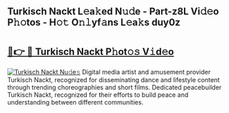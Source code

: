 ## Turkisch Nackt L𝚎a𝚔ed N𝚞𝚍e - Part-z8L Vi𝚍𝚎o P𝚑𝚘tos - H𝚘𝚝 O𝚗𝚕yf𝚊ns L𝚎a𝚔s duy0z

# <h2><a href="http://kfd5dh.oniu.top/?m=Turkisch+Nackt">🔗👉 🔴 Turkisch Nackt P𝚑ot𝚘𝚜 V𝚒d𝚎o</a></h2>

[![Turkisch Nackt Nu𝚍e𝚜](https://i.imgur.com/0qMVB7G.gif)](http://kfd5dh.oniu.top/?m=Turkisch+Nackt)
Digital media artist and amusement provider Turkisch Nackt, recognized for disseminating dance and lifestyle content through trending choreographies and short films. Dedicated peacebuilder Turkisch Nackt, recognized for their efforts to build peace and understanding between different communities.  
